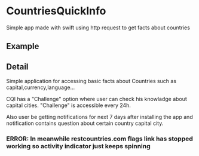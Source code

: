 # CountriesQuickInfo
Simple app made with swift using http request to get facts about countries 

## Example





## Detail
Simple application for accessing basic facts about Countries such as capital,currency,language...

CQI has a "Challenge" option where user can check his knowladge about capital cities. "Challenge" is accessible every 24h.

Also user be getting notifications for next 7 days after installing the app and notification contains question about certain country capital city.

### ERROR: In meanwhile restcountries.com flags link has stopped working so activity indicator just keeps spinning
